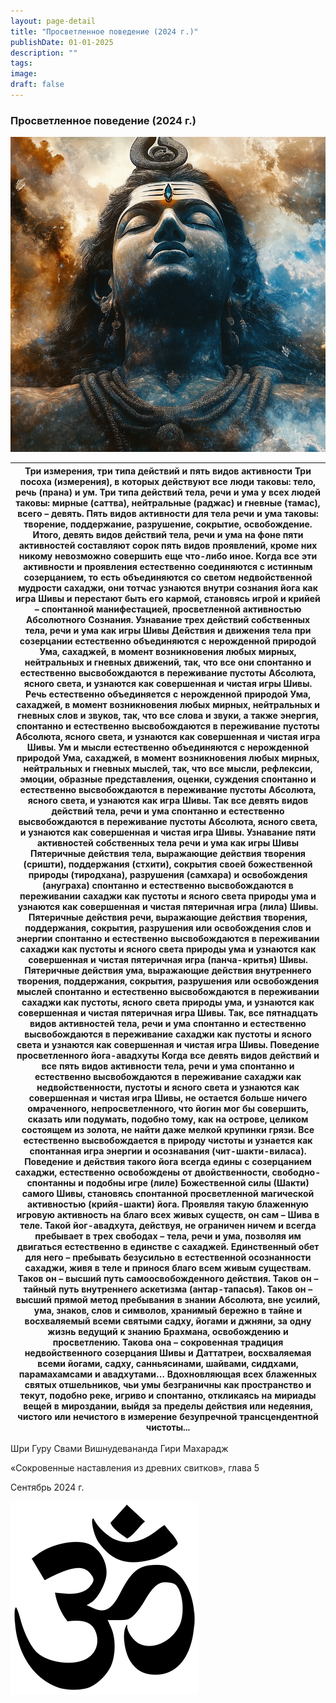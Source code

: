 ```yaml
---
layout: page-detail
title: "Просветленное поведение (2024 г.)"
publishDate: 01-01-2025
description: ""
tags:
image:
draft: false
---
```


### Просветленное поведение (2024 г.)

![Шива](/upload/medialibrary/1e9/zth8o622oqohqlb1j0c2hpqqe715c2wh.jpg "Шива")  

| **Три измерения, три типа действий** **и пять видов активности** Три посоха (измерения), в которых действуют все люди таковы: тело, речь (прана) и ум.  Три типа действий тела, речи и ума у всех людей таковы: мирные (саттва), нейтральные (раджас) и гневные (тамас), всего – девять.  Пять видов активности для тела речи и ума таковы: творение, поддержание, разрушение, сокрытие, освобождение.  Итого, девять видов действий тела, речи и ума на фоне пяти активностей составляют сорок пять видов проявлений, кроме них никому невозможно совершить еще что-либо иное.  Когда все эти активности и проявления естественно соединяются с истинным созерцанием, то есть объединяются со светом недвойственной мудрости сахаджи, они тотчас узнаются внутри сознания йога как игра Шивы и перестают быть его кармой, становясь игрой и крийей – спонтанной манифестацией, просветленной активностью Абсолютного Сознания. **Узнавание трех действий  собственных тела, речи и ума  как игры Шивы** Действия и движения тела при созерцании естественно объединяются с нерожденной природой Ума, сахаджей, в момент возникновения любых мирных, нейтральных и гневных движений,  так, что все они спонтанно и естественно высвобождаются в переживание пустоты Абсолюта, ясного света, и узнаются как совершенная и чистая игры Шивы.  Речь естественно объединяется с нерожденной природой Ума, сахаджей, в момент возникновения любых мирных, нейтральных и гневных слов и звуков,  так, что все слова и звуки, а также энергия, спонтанно и естественно высвобождаются в переживание пустоты Абсолюта, ясного света, и узнаются как совершенная и чистая игра Шивы.  Ум и мысли естественно объединяются с нерожденной природой Ума, сахаджей, в момент возникновения любых мирных, нейтральных и гневных мыслей,  так, что все мысли, рефлексии, эмоции, образные представления, оценки, суждения спонтанно и естественно высвобождаются в переживание пустоты Абсолюта, ясного света, и узнаются как игра Шивы.  Так все девять видов действий тела, речи и ума спонтанно и естественно высвобождаются в переживание пустоты Абсолюта, ясного света, и узнаются как совершенная и чистая игра Шивы. **Узнавание пяти активностей  собственных тела речи и ума  как игры Шивы**  Пятеричные действия тела, выражающие действия творения (сришти), поддержания (стхити), сокрытия своей божественной природы (тиродхана), разрушения (самхара) и освобождения (ануграха)  спонтанно и естественно высвобождаются в переживании сахаджи как пустоты и ясного света природы ума и узнаются как совершенная и чистая пятеричная игра (лила) Шивы.  Пятеричные действия речи, выражающие действия творения, поддержания, сокрытия, разрушения или освобождения слов и энергии  спонтанно и естественно высвобождаются в переживании сахаджи как пустоты и ясного света природы ума и узнаются как совершенная и чистая пятеричная игра (панча-критья) Шивы.  Пятеричные действия ума, выражающие действия внутреннего творения, поддержания, сокрытия, разрушения или освобождения мыслей  спонтанно и естественно высвобождаются в переживании сахаджи как пустоты, ясного света природы ума, и узнаются как совершенная и чистая пятеричная игра Шивы.  Так, все пятнадцать видов активностей тела, речи и ума спонтанно и естественно высвобождаются в переживание сахаджи как пустоты и ясного света и узнаются как совершенная и чистая игра Шивы. **Поведение просветленного  йога-авадхуты**  Когда все девять видов действий и все пять видов активности тела, речи и ума спонтанно и естественно высвобождаются в переживание сахаджи как недвойственности, пустоты и ясного света и узнаются как совершенная и чистая игра Шивы, не остается больше ничего омраченного, непросветленного, что йогин мог бы совершить, сказать или подумать, подобно тому, как на острове, целиком состоящем из золота, не найти даже мелкой крупинки грязи.  Все естественно высвобождается в природу чистоты и узнается как спонтанная игра энергии и осознавания (чит-шакти-виласа).  Поведение и действия такого йога всегда едины с созерцанием сахаджи, естественно освобождены от двойственности, свободно-спонтанны и подобны игре (лиле) Божественной силы (Шакти) самого Шивы, становясь спонтанной просветленной магической активностью (крийя-шакти) йога.  Проявляя такую блаженную игровую активность на благо всех живых существ, он сам – Шива в теле.  Такой йог-авадхута, действуя, не ограничен ничем и всегда пребывает в трех свободах – тела, речи и ума, позволяя им двигаться естественно в единстве с сахаджей.  Единственный обет для него – пребывать безусильно в естественной осознанности сахаджи, живя в теле и принося благо всем живым существам.  Таков он – высший путь самоосвобожденного действия.  Таков он – тайный путь внутреннего аскетизма (антар-тапасья).  Таков он – высший прямой метод  пребывания в знании Абсолюта,  вне усилий, ума, знаков, слов и символов,  хранимый бережно в тайне и восхваляемый  всеми святыми садху, йогами и джняни,  за одну жизнь ведущий к знанию Брахмана,  освобождению и просветлению.  Такова она – сокровенная традиция  недвойственного созерцания Шивы и Даттатреи,  восхваляемая всеми йогами, садху, санньясинами,  шайвами, сиддхами, парамахамсами и авадхутами…  Вдохновляющая всех блаженных святых отшельников,  чьи умы безграничны как пространство и текут,  подобно реке, игриво и спонтанно,  откликаясь на мириады вещей в мироздании, выйдя за пределы действия или недеяния,  чистого или нечистого в измерение  безупречной трансцендентной чистоты... |
| --------------------------------------------------------------------------------------------------------------------------------------------------------------------------------------------------------------------------------------------------------------------------------------------------------------------------------------------------------------------------------------------------------------------------------------------------------------------------------------------------------------------------------------------------------------------------------------------------------------------------------------------------------------------------------------------------------------------------------------------------------------------------------------------------------------------------------------------------------------------------------------------------------------------------------------------------------------------------------------------------------------------------------------------------------------------------------------------------------------------------------------------------------------------------------------------------------------------------------------------------------------------------------------------------------------------------------------------------------------------------------------------------------------------------------------------------------------------------------------------------------------------------------------------------------------------------------------------------------------------------------------------------------------------------------------------------------------------------------------------------------------------------------------------------------------------------------------------------------------------------------------------------------------------------------------------------------------------------------------------------------------------------------------------------------------------------------------------------------------------------------------------------------------------------------------------------------------------------------------------------------------------------------------------------------------------------------------------------------------------------------------------------------------------------------------------------------------------------------------------------------------------------------------------------------------------------------------------------------------------------------------------------------------------------------------------------------------------------------------------------------------------------------------------------------------------------------------------------------------------------------------------------------------------------------------------------------------------------------------------------------------------------------------------------------------------------------------------------------------------------------------------------------------------------------------------------------------------------------------------------------------------------------------------------------------------------------------------------------------------------------------------------------------------------------------------------------------------------------------------------------------------------------------------------------------------------------------------------------------------------------------------------------------------------------------------------------------------------------------------------------------------------------------------------------------------------------------------------------------------------------------------------------------------------------------------------------------------------------------------------------------------------------------------------------------------------------------------------------------------------------------------------------------------------------------------------------------------------------------------------------------------------------------------------------------------------------------------------------------------------------------------------------------------------------------------------------------------------------------------------------------------------------------------------------------------------------------------------------------------------------------------------------------------------------------------------------------------------------------------------------------------------------------------------------------------------------------------------------------------------------------------------------------------------------------------------------------------------------------------------------------------------------------------------------------------------------------------------------------------------------------------------------------------------------------------------------------------------------------------------------------------------------------------------------------------------------------------------------------------------------------------------------------------------------------------------------------------------------------------------------------------------------------------------------------------------------------------------------------------------------------------------------- |

 Шри Гуру Свами Вишнудевананда Гири Махарадж

 «Сокровенные наставления из древних свитков», глава 5  

 Сентябрь 2024 г.

![Ом](/upload/medialibrary/4e5/4e59138d7f13f8137afb77ab8ee41988.png "Ом") 
  
  
